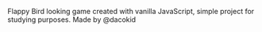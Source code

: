 Flappy Bird looking game created with vanilla JavaScript, simple project for studying purposes.
Made by @dacokid
